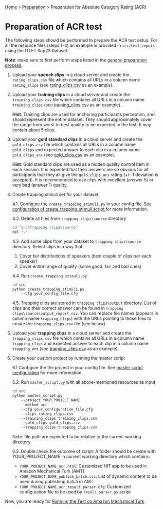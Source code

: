 [Home](../README.md) > [Preparation](preparation.md) > Preparation for Absolute Category Rating (ACR)
# Preparation of ACR test

The following steps should be performed to prepare the ACR test setup.
For all the resource files (steps 1-4) an example is provided in `src/test_inputs`  using the ITU-T Sup23 Dataset.  

**Note**: make sure to first perform steps listed in the [general preparation process](preparation.md).


1. Upload your **speech clips** in a cloud server and create the `rating_clips.csv` file which contains all URLs in a 
column name `rating_clips` (see [rating_clips.csv](../src/test_inputs/rating_clips.csv) as an example).

1. Upload your **training clips** in a cloud server and create the `training_clips.csv` file which contains all URLs in a 
column name `training_clips` (see [training_clips.csv](../src/test_inputs/training_clips.csv) as an example).
  
    **Hint**: Training clips are used for anchoring participants perception, and should represent the entire dataset. 
    They should approximately cover the range from worst to best quality to be expected in the test. It may contain 
    about 5 clips. 

1. Upload your **gold standard clips** in a cloud server and create the `gold_clips.csv` file which contains all URLs in a 
column name `gold_clips` and expected answer to each clip in a column name `gold_clips_ans` 
(see [gold_clips.csv](../src/test_inputs/gold_clips.csv) as an example).
  
    **Hint**: Gold standard clips are used as a hidden quality control item in each session. It is expected that their 
    answers are so obvious for all participants that they all give the `gold_clips_ans` rating (+/- 1 deviation is 
    accepted). It is recommended to use clips with excellent (answer 5) or very bad (answer 1) quality.
    
1. Create trapping stimuli set for your dataset.

    4.1. Configure the `create_trapping_stimuli.py` in your config file. See [configuration of create_trapping_stimuli script ](conf-trapping.md)
     for more information.
     
    4.2. Delete all files from `trapping clips\source` directory
    ``` bash
    cd "src\trapping clips\source"
    del *.* 
    ```  
    4.3. Add some clips from your dataset to `trapping clips\source` directory. Select clips in a way that
    1. Cover fair distributions of speakers (best couple of clips per each speaker)
    1. Cover entire range of quality (some good, fair and bad ones)
    
    4.4. Run `create_trapping_stimuli.py`
    ``` bash
    cd src
    python create_trapping_stimuli.py 
        --cfg your_config_file.cfg
    ```
    4.5. Trapping clips are stored in `trapping clips\output` directory. List of clips and their correct answer can 
    be found in `trapping clips\source\output_report.csv`. You can replace file names (appears in column name `trapping_clips`)
    with the URLs pointing to those files to create the `trapping_clips.csv` file (see below).
        
1. Upload your **trapping clips** in a cloud server and create the `trapping_clips.csv` file which contains all URLs in 
a column name `trapping_clips` and expected answer to each clip in a column name `trapping_ans` 
(see [trapping_clips.csv](../src/test_inputs/trapping_clips.csv) as an example).

1. Create your custom project by running the master scrip: 
	
    6.1 Configure the the project in your config file. See [master script configuration](conf_master.md) for more information.
    
    6.2. Run `master_script.py` with all above-mentioned resources as input
        
    ``` bash
    cd src
    python master_script.py 
        --project YOUR_PROJECT_NAME
        --method acr
        --cfg your_configuration_file.cfg
        --clips rating_clips.csv
        --training_clips training_clips.csv
        --gold_clips gold_clips.csv
        --trapping_clips trapping_clips.csv
    ```
    Note: file path are expected to be relative to the current working directory.
    
    6.3. Double check the outcome of script: A folder should be create with YOUR_PROJECT_NAME in current working 
    directory which contains: 
    * `YOUR_PROJECT_NAME_acr.html`: Customized HIT app to be used in Amazon Mechanical Turk (AMT).
    * `YOUR_PROJECT_NAME_publish_batch.csv`: List of dynamic content to be used during publishing batch in AMT.
    * `YOUR_PROJECT_NAME_acr_result_parser.cfg`: Customized configuration file to be used by `result_parser.py` script
        
Now, you are ready for [Running the Test on Amazon Mechanical Turk](running_test_mturk.md).